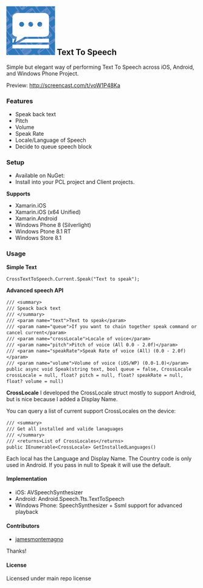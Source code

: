 ## ![](Common/tts_icon_large.png) Text To Speech

Simple but elegant way of performing Text To Speech across iOS, Android, and Windows Phone Project.

Preview: http://screencast.com/t/voW1P48Ka

### Features
* Speak back text
* Pitch
* Volume
* Speak Rate
* Locale/Language of Speech
* Decide to queue speech block


### Setup
* Available on NuGet:
* Install into your PCL project and Client projects.

**Supports**
* Xamarin.iOS
* Xamarin.iOS (x64 Unified)
* Xamarin.Android
* Windows Phone 8 (Silverlight)
* Windows Ptone 8.1 RT
* Windows Store 8.1


### Usage

**Simple Text**
```
CrossTextToSpeech.Current.Speak("Text to speak");
```

**Advanced speech API**
```
/// <summary>
/// Speack back text
/// </summary>
/// <param name="text">Text to speak</param>
/// <param name="queue">If you want to chain together speak command or cancel current</param>
/// <param name="crossLocale">Locale of voice</param>
/// <param name="pitch">Pitch of voice (All 0.0 - 2.0f)</param>
/// <param name="speakRate">Speak Rate of voice (All) (0.0 - 2.0f)</param>
/// <param name="volume">Volume of voice (iOS/WP) (0.0-1.0)</param>
public async void Speak(string text, bool queue = false, CrossLocale crossLocale = null, float? pitch = null, float? speakRate = null, float? volume = null)
```  

**CrossLocale**
I developed the CrossLocale struct mostly to support Android, but is nice because I added a Display Name.

You can query a list of current support CrossLocales on the device:

```
/// <summary>
/// Get all installed and valide lanaguages
/// </summary>
/// <returns>List of CrossLocales</returns>
public IEnumerable<CrossLocale> GetInstalledLanguages()
```

Each local has the Language and Display Name. The Country code is only used in Android. If you pass in null to Speak it will use the default.

#### Implementation

* iOS: AVSpeechSynthesizer
* Android: Android.Speech.Tts.TextToSpeech
* Windows Phone: SpeechSynthesizer + Ssml support for advanced playback

#### Contributors
* [jamesmontemagno](https://github.com/jamesmontemagno)

Thanks!

#### License
Licensed under main repo license
